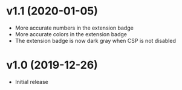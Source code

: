 # v1.1 (2020-01-05)

- More accurate numbers in the extension badge
- More accurate colors in the extension badge
- The extension badge is now dark gray when CSP is not disabled

# v1.0 (2019-12-26)

- Initial release

